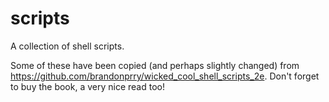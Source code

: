 # scripts

A collection of shell scripts.

Some of these have been copied (and perhaps slightly changed) from
https://github.com/brandonprry/wicked_cool_shell_scripts_2e. Don't forget to buy
the book, a very nice read too!
